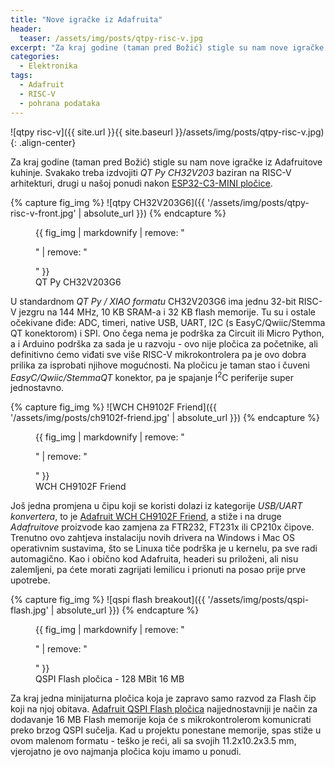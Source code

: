 ```yaml
---
title: "Nove igračke iz Adafruita"
header:
  teaser: /assets/img/posts/qtpy-risc-v.jpg
excerpt: "Za kraj godine (taman pred Božić) stigle su nam nove igračke iz Adafruitove kuhinje. Svakako treba izdvojiti *QT Py CH32V203* baziran na RISC-V arhitekturi, drugi u našoj ponudi nakon"
categories:
  - Elektronika
tags:
  - Adafruit
  - RISC-V
  - pohrana podataka
---
```


![qtpy risc-v]({{ site.url }}{{ site.baseurl }}/assets/img/posts/qtpy-risc-v.jpg){: .align-center}

Za kraj godine (taman pred Božić) stigle su nam nove igračke iz Adafruitove kuhinje. Svakako treba izdvojiti *QT Py CH32V203* baziran na RISC-V arhitekturi, drugi u našoj ponudi nakon [ESP32-C3-MINI pločice](https://www.diykits.eu/products/p_12515).

{% capture fig_img %}
![qtpy CH32V203G6]({{ '/assets/img/posts/qtpy-risc-v-front.jpg' | absolute_url }})
{% endcapture %}
<figure class="align-left" style="margin-top: 0.4em; margin-bottom: 0;width: 300px;">
  {{ fig_img | markdownify | remove: "<p>" | remove: "</p>" }}
  <figcaption>QT Py CH32V203G6</figcaption>
</figure>

U standardnom *QT Py / XIAO formatu* CH32V203G6 ima jednu 32-bit RISC-V jezgru na 144 MHz, 10 KB SRAM-a i 32 KB flash memorije. Tu su i ostale očekivane điđe: ADC, timeri, native USB, UART, I2C (s EasyC/Qwiic/Stemma QT konektorom) i SPI. Ono čega nema je podrška za Circuit ili Micro Python, a i Arduino podrška za sada je u razvoju - ovo nije pločica za početnike, ali definitivno ćemo viđati sve više RISC-V mikrokontrolera pa je ovo dobra prilika za isprobati njihove mogućnosti. Na pločicu je taman stao i čuveni *EasyC/Qwiic/StemmaQT* konektor, pa je spajanje I<sup>2</sup>C periferije super jednostavno.

{% capture fig_img %}
![WCH CH9102F Friend]({{ '/assets/img/posts/ch9102f-friend.jpg' | absolute_url }})
{% endcapture %}
<figure class="align-right" style="margin-top: 0.4em; margin-bottom: 0;width: 300px;">
  {{ fig_img | markdownify | remove: "<p>" | remove: "</p>" }}
  <figcaption>WCH CH9102F Friend</figcaption>
</figure>

Još jedna promjena u čipu koji se koristi dolazi iz kategorije *USB/UART konvertera*, to je [Adafruit WCH CH9102F Friend](https://www.diykits.eu/products/p_12676), a stiže i na druge *Adafruitove* proizvode kao zamjena za FTR232, FT231x ili CP210x čipove. Trenutno ovo zahtjeva instalaciju novih drivera na Windows i Mac OS operativnim sustavima, što se Linuxa tiče podrška je u kernelu, pa sve radi automagično. Kao i obično kod Adafruita, headeri su priloženi, ali nisu zalemljeni, pa ćete morati zagrijati lemilicu i prionuti na posao prije prve upotrebe.

{% capture fig_img %}
![qspi flash breakout]({{ '/assets/img/posts/qspi-flash.jpg' | absolute_url }})
{% endcapture %}
<figure class="align-left" style="margin-top: 0.4em; margin-bottom: 0;width: 300px;">
  {{ fig_img | markdownify | remove: "<p>" | remove: "</p>" }}
  <figcaption>QSPI Flash pločica - 128 MBit 16 MB</figcaption>
</figure>

Za kraj jedna minijaturna pločica koja je zapravo samo razvod za Flash čip koji na njoj obitava. [Adafruit QSPI Flash pločica](https://www.diykits.eu/products/p_12677) najjednostavniji je način za dodavanje 16 MB Flash memorije koja će s mikrokontrolerom komunicrati preko brzog QSPI sučelja. Kad u projektu ponestane memorije, spas stiže u ovom malenom formatu - teško je reći, ali sa svojih 11.2x10.2x3.5 mm, vjerojatno je ovo najmanja pločica koju imamo u ponudi.